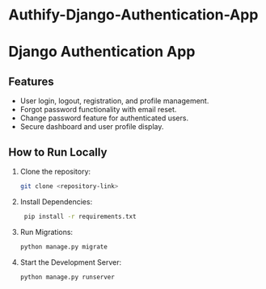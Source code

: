 # Authify-Django-Authentication-App
# Django Authentication App

## Features
- User login, logout, registration, and profile management.
- Forgot password functionality with email reset.
- Change password feature for authenticated users.
- Secure dashboard and user profile display.

## How to Run Locally
1. Clone the repository:
   ```bash
   git clone <repository-link>
2. Install Dependencies:
   ```bash
    pip install -r requirements.txt

4. Run Migrations:
   ```bash
   python manage.py migrate

5. Start the Development Server:
   ```bash
   python manage.py runserver

